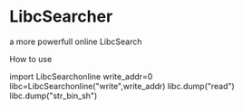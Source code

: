 # LibcSearcher
a more powerfull online LibcSearch

How to use

import LibcSearchonline
write_addr=0
libc=LibcSearchonline("write",write_addr)
libc.dump("read")
libc.dump("str_bin_sh")
